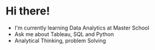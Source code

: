 # Hi there!

- I'm currently learning Data Analytics at Master School
- Ask me about Tableau, SQL and Python
- Analytical Thinking, problem Solving
